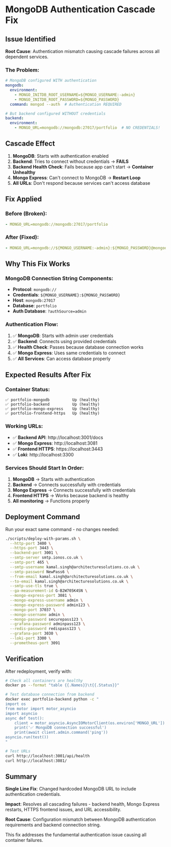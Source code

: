 # MongoDB Authentication Cascade Fix

## Issue Identified

**Root Cause**: Authentication mismatch causing cascade failures across all dependent services.

### The Problem:
```yaml
# MongoDB configured WITH authentication
mongodb:
  environment:
    - MONGO_INITDB_ROOT_USERNAME=${MONGO_USERNAME:-admin}
    - MONGO_INITDB_ROOT_PASSWORD=${MONGO_PASSWORD}
  command: mongod --auth  # Authentication REQUIRED

# But backend configured WITHOUT credentials
backend:
  environment:
    - MONGO_URL=mongodb://mongodb:27017/portfolio  # NO CREDENTIALS!
```

## Cascade Effect

1. **MongoDB**: Starts with authentication enabled
2. **Backend**: Tries to connect without credentials → **FAILS**
3. **Backend Health Check**: Fails because app can't start → **Container Unhealthy**
4. **Mongo Express**: Can't connect to MongoDB → **Restart Loop**
5. **All URLs**: Don't respond because services can't access database

## Fix Applied

### Before (Broken):
```yaml
- MONGO_URL=mongodb://mongodb:27017/portfolio
```

### After (Fixed):
```yaml
- MONGO_URL=mongodb://${MONGO_USERNAME:-admin}:${MONGO_PASSWORD}@mongodb:27017/portfolio?authSource=admin
```

## Why This Fix Works

### MongoDB Connection String Components:
- **Protocol**: `mongodb://`
- **Credentials**: `${MONGO_USERNAME}:${MONGO_PASSWORD}`
- **Host**: `mongodb:27017`
- **Database**: `portfolio`
- **Auth Database**: `?authSource=admin`

### Authentication Flow:
1. ✅ **MongoDB**: Starts with admin user credentials
2. ✅ **Backend**: Connects using provided credentials
3. ✅ **Health Check**: Passes because database connection works
4. ✅ **Mongo Express**: Uses same credentials to connect
5. ✅ **All Services**: Can access database properly

## Expected Results After Fix

### Container Status:
```
✅ portfolio-mongodb          Up (healthy)
✅ portfolio-backend          Up (healthy)
✅ portfolio-mongo-express    Up (healthy)
✅ portfolio-frontend-https   Up (healthy)
```

### Working URLs:
- ✅ **Backend API**: http://localhost:3001/docs
- ✅ **Mongo Express**: http://localhost:3081
- ✅ **Frontend HTTPS**: https://localhost:3443
- ✅ **Loki**: http://localhost:3300

### Services Should Start In Order:
1. **MongoDB** → Starts with authentication
2. **Backend** → Connects successfully with credentials
3. **Mongo Express** → Connects successfully with credentials
4. **Frontend HTTPS** → Works because backend is healthy
5. **All monitoring** → Functions properly

## Deployment Command

Run your exact same command - no changes needed:

```bash
./scripts/deploy-with-params.sh \
  --http-port 3400 \
  --https-port 3443 \
  --backend-port 3001 \
  --smtp-server smtp.ionos.co.uk \
  --smtp-port 465 \
  --smtp-username kamal.singh@architecturesolutions.co.uk \
  --smtp-password NewPass6 \
  --from-email kamal.singh@architecturesolutions.co.uk \
  --to-email kamal.singh@architecturesolutions.co.uk \
  --smtp-use-tls true \
  --ga-measurement-id G-B2W705K4SN \
  --mongo-express-port 3081 \
  --mongo-express-username admin \
  --mongo-express-password admin123 \
  --mongo-port 37037 \
  --mongo-username admin \
  --mongo-password securepass123 \
  --grafana-password adminpass123 \
  --redis-password redispass123 \
  --grafana-port 3030 \
  --loki-port 3300 \
  --prometheus-port 3091
```

## Verification

After redeployment, verify with:

```bash
# Check all containers are healthy
docker ps --format "table {{.Names}}\t{{.Status}}"

# Test database connection from backend
docker exec portfolio-backend python -c "
import os
from motor import motor_asyncio
import asyncio
async def test():
    client = motor_asyncio.AsyncIOMotorClient(os.environ['MONGO_URL'])
    print('✅ MongoDB connection successful')
    print(await client.admin.command('ping'))
asyncio.run(test())
"

# Test URLs
curl http://localhost:3001/api/health
curl http://localhost:3081/
```

## Summary

**Single Line Fix**: Changed hardcoded MongoDB URL to include authentication credentials.

**Impact**: Resolves all cascading failures - backend health, Mongo Express restarts, HTTPS frontend issues, and URL accessibility.

**Root Cause**: Configuration mismatch between MongoDB authentication requirements and backend connection string.

This fix addresses the fundamental authentication issue causing all container failures.